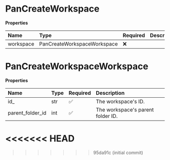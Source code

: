 # PanCreateWorkspace

**Properties**

| Name      | Type                        | Required | Description |
| :-------- | :-------------------------- | :------- | :---------- |
| workspace | PanCreateWorkspaceWorkspace | ❌       |             |

# PanCreateWorkspaceWorkspace

**Properties**

| Name             | Type | Required | Description                       |
| :--------------- | :--- | :------- | :-------------------------------- |
| id\_             | str  | ✅       | The workspace's ID.               |
| parent_folder_id | int  | ✅       | The workspace's parent folder ID. |
<<<<<<< HEAD
=======

<!-- This file was generated by liblab | https://liblab.com/ -->
>>>>>>> 95da91c (initial commit)
